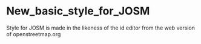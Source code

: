 # New_basic_style_for_JOSM
Style for JOSM is made in the likeness of the id editor from the web version of openstreetmap.org
